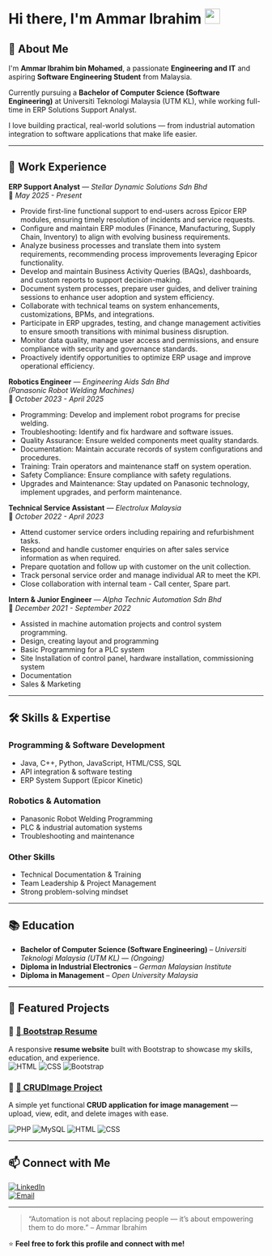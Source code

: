 # Hi there, I'm Ammar Ibrahim <img src="https://raw.githubusercontent.com/ammaribrahim95/ammaribrahim95/master/img/wave.gif" width="30px">
 
## 🚀 About Me  
I'm **Ammar Ibrahim bin Mohamed**, a passionate **Engineering and IT** and aspiring **Software Engineering Student** from Malaysia.    

Currently pursuing a **Bachelor of Computer Science (Software Engineering)** at Universiti Teknologi Malaysia (UTM KL), while working full-time in ERP Solutions Support Analyst.  

I love building practical, real-world solutions — from industrial automation integration to software applications that make life easier.  

---

## 💼 Work Experience  

**ERP Support Analyst** — *Stellar Dynamic Solutions Sdn Bhd*  
📅 *May 2025 - Present*  
- Provide first-line functional support to end-users across Epicor ERP modules, ensuring timely resolution of incidents and service requests.
- Configure and maintain ERP modules (Finance, Manufacturing, Supply Chain, Inventory) to align with evolving business requirements.
- Analyze business processes and translate them into system requirements, recommending process improvements leveraging Epicor functionality.
- Develop and maintain Business Activity Queries (BAQs), dashboards, and custom reports to support decision-making.
- Document system processes, prepare user guides, and deliver training sessions to enhance user adoption and system efficiency.
- Collaborate with technical teams on system enhancements, customizations, BPMs, and integrations.
- Participate in ERP upgrades, testing, and change management activities to ensure smooth transitions with minimal business disruption.
- Monitor data quality, manage user access and permissions, and ensure compliance with security and governance standards.
- Proactively identify opportunities to optimize ERP usage and improve operational efficiency.

**Robotics Engineer** — *Engineering Aids Sdn Bhd*  
*(Panasonic Robot Welding Machines)*  
📅 *October 2023 - April 2025*  
- Programming: Develop and implement robot programs for precise welding.
- Troubleshooting: Identify and fix hardware and software issues.
- Quality Assurance: Ensure welded components meet quality standards.
- Documentation: Maintain accurate records of system configurations and procedures.
- Training: Train operators and maintenance staff on system operation.
- Safety Compliance: Ensure compliance with safety regulations.
- Upgrades and Maintenance: Stay updated on Panasonic technology, implement upgrades, and perform maintenance.

**Technical Service Assistant** — *Electrolux Malaysia*  
📅 *October 2022 - April 2023*  
- Attend customer service orders including repairing and refurbishment tasks.
- Respond and handle customer enquiries on after sales service information as when required.
- Prepare quotation and follow up with customer on the unit collection.
- Track personal service order and manage individual AR to meet the KPI.
- Close collaboration with internal team - Call center, Spare part.

**Intern & Junior Engineer** — *Alpha Technic Automation Sdn Bhd*  
📅 *December 2021 - September 2022*  
- Assisted in machine automation projects and control system programming.
- Design, creating layout and programming
- Basic Programming for a PLC system
- Site Installation of control panel, hardware installation, commissioning system
- Documentation
- Sales & Marketing

---

## 🛠 Skills & Expertise  

### **Programming & Software Development**  
- Java, C++, Python, JavaScript, HTML/CSS, SQL
- API integration & software testing
- ERP System Support (Epicor Kinetic)

### **Robotics & Automation**  
- Panasonic Robot Welding Programming
- PLC & industrial automation systems
- Troubleshooting and maintenance

### **Other Skills**  
- Technical Documentation & Training
- Team Leadership & Project Management
- Strong problem-solving mindset

---

## 📚 Education  
- **Bachelor of Computer Science (Software Engineering)** – *Universiti Teknologi Malaysia (UTM KL)* — *(Ongoing)*  
- **Diploma in Industrial Electronics** – *German Malaysian Institute*  
- **Diploma in Management** – *Open University Malaysia*  

---

## 📌 Featured Projects  

### 🔹 [💼 Bootstrap Resume](https://ammaribrahim95.github.io/)  
A responsive **resume website** built with Bootstrap to showcase my skills, education, and experience.  
![HTML](https://img.shields.io/badge/HTML-orange?logo=html5) ![CSS](https://img.shields.io/badge/CSS-blue?logo=css3) ![Bootstrap](https://img.shields.io/badge/Bootstrap-563D7C?logo=bootstrap&logoColor=white)  


### 🔹 [📸 CRUDImage Project](https://github.com/ammaribrahim95/Ammar-Portfolio/tree/main/crudimage)  
A simple yet functional **CRUD application for image management** — upload, view, edit, and delete images with ease.  

![PHP](https://img.shields.io/badge/PHP-777BB4?logo=php&logoColor=white) ![MySQL](https://img.shields.io/badge/MySQL-005C84?logo=mysql&logoColor=white) ![HTML](https://img.shields.io/badge/HTML-orange?logo=html5) ![CSS](https://img.shields.io/badge/CSS-blue?logo=css3)  

---

## 📫 Connect with Me  
[![LinkedIn](https://img.shields.io/badge/LinkedIn-Profile-blue)](https://www.linkedin.com/in/ammaribrahimMohd)   
[![Email](https://img.shields.io/badge/Email-ammaribrahim1995@gmail.com-red)](mailto:ammaribrahim1995@gmail.com)  

---

> “Automation is not about replacing people — it’s about empowering them to do more.” – Ammar Ibrahim  

⭐ **Feel free to fork this profile and connect with me!**  

